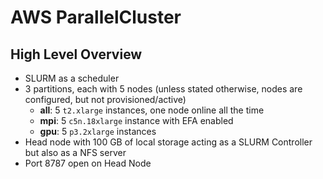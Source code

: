 # AWS ParallelCluster

## High Level Overview

* SLURM as a scheduler
* 3 partitions, each with 5 nodes (unless stated otherwise, nodes are configured, but not provisioned/active)
    * **all**: 5 `t2.xlarge` instances, one node online all the time
    * **mpi**: 5 `c5n.18xlarge` instance with EFA enabled
    * **gpu**: 5 `p3.2xlarge` instances
* Head node with 100 GB of local storage acting as a SLURM Controller but also as a NFS server
* Port 8787 open on Head Node 